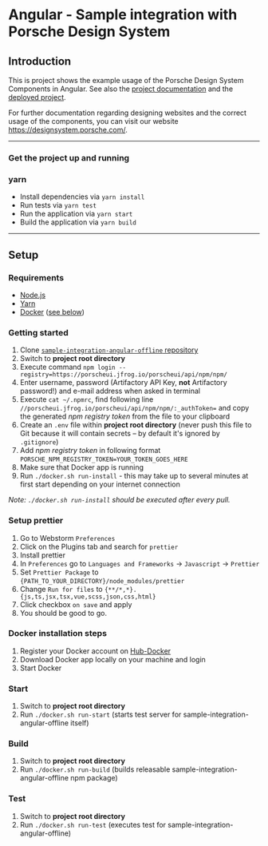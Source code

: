 # Angular - Sample integration with Porsche Design System

## Introduction

This is project shows the example usage of the Porsche Design System Components in Angular. See also the [project documentation](https://designsystem.porsche.com/v1/#/start-coding/angular) and the [deployed project](https://porsche-design-system.github.io/sample-integration-angular-offline).

For further documentation regarding designing websites and the correct usage of the components, you can visit our website https://designsystem.porsche.com/.

---

### Get the project up and running

### yarn

- Install dependencies via `yarn install`
- Run tests via `yarn test`
- Run the application via `yarn start`
- Build the application via `yarn build`

---

## Setup

### Requirements

- [Node.js](https://nodejs.org)
- [Yarn](https://yarnpkg.com)
- [Docker](https://www.docker.com) ([see below](#docker-installation-steps))

### Getting started

1. Clone [`sample-integration-angular-offline` repository](https://github.com/porsche-design-system/sample-integration-angular-offline)
1. Switch to **project root directory**
1. Execute command `npm login --registry=https://porscheui.jfrog.io/porscheui/api/npm/npm/`
1. Enter username, password (Artifactory API Key, **not** Artifactory password!) and e-mail address when asked in terminal
1. Execute `cat ~/.npmrc`, find following line `//porscheui.jfrog.io/porscheui/api/npm/npm/:_authToken=` and copy the generated _npm registry token_ from the file to your clipboard
1. Create an `.env` file within **project root directory** (never push this file to Git because it will contain secrets – by default it's ignored by `.gitignore`)
1. Add _npm registry token_ in following format `PORSCHE_NPM_REGISTRY_TOKEN=YOUR_TOKEN_GOES_HERE`
1. Make sure that Docker app is running
1. Run `./docker.sh run-install` - this may take up to several minutes at first start depending on your internet connection

_Note: `./docker.sh run-install` should be executed after every pull._

### Setup prettier

1. Go to Webstorm `Preferences`
1. Click on the Plugins tab and search for `prettier`
1. Install prettier
1. In `Preferences` go to `Languages and Frameworks` -> `Javascript` -> `Prettier`
1. Set `Prettier Package` to `{PATH_TO_YOUR_DIRECTORY}/node_modules/prettier`
1. Change `Run for files` to `{**/*,*}.{js,ts,jsx,tsx,vue,scss,json,css,html}`
1. Click checkbox `on save` and apply
1. You should be good to go.

### Docker installation steps

1. Register your Docker account on [Hub-Docker](https://hub.docker.com)
1. Download Docker app locally on your machine and login
1. Start Docker

### Start

1. Switch to **project root directory**
1. Run `./docker.sh run-start` (starts test server for sample-integration-angular-offline itself)

### Build

1. Switch to **project root directory**
1. Run `./docker.sh run-build` (builds releasable sample-integration-angular-offline npm package)

### Test

1. Switch to **project root directory**
1. Run `./docker.sh run-test` (executes test for sample-integration-angular-offline)
